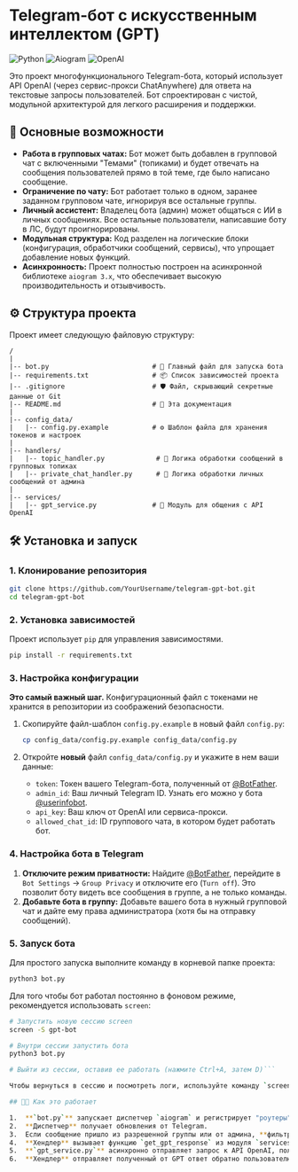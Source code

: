 # Telegram-бот с искусственным интеллектом (GPT)

![Python](https://img.shields.io/badge/Python-3.10%2B-blue?logo=python)
![Aiogram](https://img.shields.io/badge/Aiogram-3.x-green?logo=telegram)
![OpenAI](https://img.shields.io/badge/OpenAI-API-lightgrey?logo=openai)

Это проект многофункционального Telegram-бота, который использует API OpenAI (через сервис-прокси ChatAnywhere) для ответа на текстовые запросы пользователей. Бот спроектирован с чистой, модульной архитектурой для легкого расширения и поддержки.

## 🚀 Основные возможности

*   **Работа в групповых чатах:** Бот может быть добавлен в групповой чат с включенными "Темами" (топиками) и будет отвечать на сообщения пользователей прямо в той теме, где было написано сообщение.
*   **Ограничение по чату:** Бот работает только в одном, заранее заданном групповом чате, игнорируя все остальные группы.
*   **Личный ассистент:** Владелец бота (админ) может общаться с ИИ в личных сообщениях. Все остальные пользователи, написавшие боту в ЛС, будут проигнорированы.
*   **Модульная структура:** Код разделен на логические блоки (конфигурация, обработчики сообщений, сервисы), что упрощает добавление новых функций.
*   **Асинхронность:** Проект полностью построен на асинхронной библиотеке `aiogram 3.x`, что обеспечивает высокую производительность и отзывчивость.

## ⚙️ Структура проекта

Проект имеет следующую файловую структуру:

```
/
|
|-- bot.py                          # 🚀 Главный файл для запуска бота
|-- requirements.txt                # 📦 Список зависимостей проекта
|-- .gitignore                      # 🛡️ Файл, скрывающий секретные данные от Git
|-- README.md                       # 📄 Эта документация
|
|-- config_data/
|   |-- config.py.example           # ⚙️ Шаблон файла для хранения токенов и настроек
|
|-- handlers/
|   |-- topic_handler.py             # 🧠 Логика обработки сообщений в групповых топиках
|   |-- private_chat_handler.py      # 👤 Логика обработки личных сообщений от админа
|
|-- services/
|   |-- gpt_service.py              # 🤖 Модуль для общения с API OpenAI
```

## 🛠️ Установка и запуск

### 1. Клонирование репозитория

```bash
git clone https://github.com/YourUsername/telegram-gpt-bot.git
cd telegram-gpt-bot
```

### 2. Установка зависимостей

Проект использует `pip` для управления зависимостями.

```bash
pip install -r requirements.txt
```

### 3. Настройка конфигурации

**Это самый важный шаг.** Конфигурационный файл с токенами не хранится в репозитории из соображений безопасности.

1.  Скопируйте файл-шаблон `config.py.example` в новый файл `config.py`:
    ```bash
    cp config_data/config.py.example config_data/config.py
    ```

2.  Откройте **новый** файл `config_data/config.py` и укажите в нем ваши данные:
    *   `token`: Токен вашего Telegram-бота, полученный от [@BotFather](https://t.me/BotFather).
    *   `admin_id`: Ваш личный Telegram ID. Узнать его можно у бота [@userinfobot](https://t.me/userinfobot).
    *   `api_key`: Ваш ключ от OpenAI или сервиса-прокси.
    *   `allowed_chat_id`: ID группового чата, в котором будет работать бот.

### 4. Настройка бота в Telegram

1.  **Отключите режим приватности:** Найдите [@BotFather](https://t.me/BotFather), перейдите в `Bot Settings` -> `Group Privacy` и отключите его (`Turn off`). Это позволит боту видеть все сообщения в группе, а не только команды.
2.  **Добавьте бота в группу:** Добавьте вашего бота в нужный групповой чат и дайте ему права администратора (хотя бы на отправку сообщений).

### 5. Запуск бота

Для простого запуска выполните команду в корневой папке проекта:

```bash
python3 bot.py
```

Для того чтобы бот работал постоянно в фоновом режиме, рекомендуется использовать `screen`:

```bash
# Запустить новую сессию screen
screen -S gpt-bot

# Внутри сессии запустить бота
python3 bot.py

# Выйти из сессии, оставив ее работать (нажмите Ctrl+A, затем D)```

Чтобы вернуться в сессию и посмотреть логи, используйте команду `screen -r gpt-bot`.

## 🧑‍💻 Как это работает

1.  **`bot.py`** запускает диспетчер `aiogram` и регистрирует "роутеры" из папки `handlers`.
2.  **Диспетчер** получает обновления от Telegram.
3.  Если сообщение пришло из разрешенной группы или от админа, **фильтры** в соответствующем хендлере (`topic_handler.py` или `private_chat_handler.py`) пропускают его дальше.
4.  **Хендлер** вызывает функцию `get_gpt_response` из модуля `services/gpt_service.py`, передавая ей текст сообщения.
5.  **`gpt_service.py`** асинхронно отправляет запрос к API OpenAI, получает потоковый ответ, собирает его в единый текст и возвращает хендлеру.
6.  **Хендлер** отправляет полученный от GPT ответ обратно пользователю в Telegram.